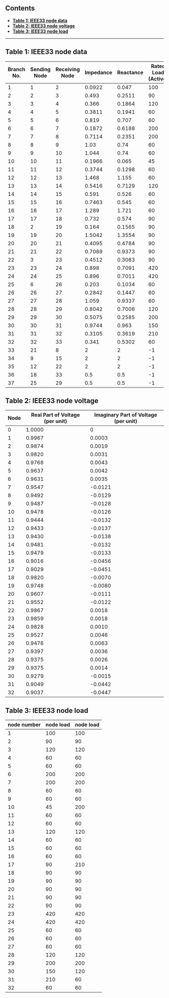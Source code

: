 ## Contents
- [**Table 1: IEEE33  node  data**](#Table-1)
- [**Table 2: IEEE33  node  voltage**](#Table-2)
- [**Table 3: IEEE33  node  load**](#Table-3)
  
------

##  <span id="Table-1">Table 1: IEEE33  node  data</span> 

| Branch No. | Sending Node |Receiving Node | Impedance   | Reactance	   | Rated Load (Active) | Rated Load (Reactive) |
| -------- | -------- | -------- | ------ | ------ | ---------------- | ---------------- |
| 1        | 1        | 2        | 0.0922 | 0.047  | 100              | 60               |
| 2        | 2        | 3        | 0.493  | 0.2511 | 90               | 40               |
| 3        | 3        | 4        | 0.366  | 0.1864 | 120              | 80               |
| 4        | 4        | 5        | 0.3811 | 0.1941 | 60               | 30               |
| 5        | 5        | 6        | 0.819  | 0.707  | 60               | 20               |
| 6        | 6        | 7        | 0.1872 | 0.6188 | 200              | 100              |
| 7        | 7        | 8        | 0.7114 | 0.2351 | 200              | 100              |
| 8        | 8        | 9        | 1.03   | 0.74   | 60               | 20               |
| 9        | 9        | 10       | 1.044  | 0.74   | 60               | 20               |
| 10       | 10       | 11       | 0.1966 | 0.065  | 45               | 30               |
| 11       | 11       | 12       | 0.3744 | 0.1298 | 60               | 35               |
| 12       | 12       | 13       | 1.468  | 1.155  | 60               | 35               |
| 13       | 13       | 14       | 0.5416 | 0.7129 | 120              | 80               |
| 14       | 14       | 15       | 0.591  | 0.526  | 60               | 10               |
| 15       | 15       | 16       | 0.7463 | 0.545  | 60               | 20               |
| 16       | 16       | 17       | 1.289  | 1.721  | 60               | 20               |
| 17       | 17       | 18       | 0.732  | 0.574  | 90               | 40               |
| 18       | 2        | 19       | 0.164  | 0.1565 | 90               | 40               |
| 19       | 19       | 20       | 1.5042 | 1.3554 | 90               | 40               |
| 20       | 20       | 21       | 0.4095 | 0.4784 | 90               | 40               |
| 21       | 21       | 22       | 0.7089 | 0.9373 | 90               | 40               |
| 22       | 3        | 23       | 0.4512 | 0.3083 | 90               | 50               |
| 23       | 23       | 24       | 0.898  | 0.7091 | 420              | 200              |
| 24       | 24       | 25       | 0.896  | 0.7011 | 420              | 200              |
| 25       | 6        | 26       | 0.203  | 0.1034 | 60               | 25               |
| 26       | 26       | 27       | 0.2842 | 0.1447 | 60               | 25               |
| 27       | 27       | 28       | 1.059  | 0.9337 | 60               | 20               |
| 28       | 28       | 29       | 0.8042 | 0.7006 | 120              | 70               |
| 29       | 29       | 30       | 0.5075 | 0.2585 | 200              | 600              |
| 30       | 30       | 31       | 0.9744 | 0.963  | 150              | 70               |
| 31       | 31       | 32       | 0.3105 | 0.3619 | 210              | 100              |
| 32       | 32       | 33       | 0.341  | 0.5302 | 60               | 40               |
| 33       | 21       | 8        | 2      | 2      | -1               | -1               |
| 34       | 9        | 15       | 2      | 2      | -1               | -1               |
| 35       | 12       | 22       | 2      | 2      | -1               | -1               |
| 36       | 18       | 33       | 0.5    | 0.5    | -1               | -1               |
| 37       | 25       | 29       | 0.5    | 0.5    | -1               | -1               |

##  <span id="Table-1">Table 2: IEEE33  node  voltage</span> 

| Node | Real Part of Voltage (per unit) | Imaginary Part of Voltage (per unit) |
| ---- | ------------------------------ | ------------------------------------ |
| 0    | 1.0000                         | 0                                    |
| 1    | 0.9967                         | 0.0003                               |
| 2    | 0.9874                         | 0.0019                               |
| 3    | 0.9820                         | 0.0031                               |
| 4    | 0.9768                         | 0.0043                               |
| 5    | 0.9637                         | 0.0042                               |
| 6    | 0.9631                         | 0.0035                               |
| 7    | 0.9547                         | -0.0121                              |
| 8    | 0.9492                         | -0.0129                              |
| 9    | 0.9487                         | -0.0128                              |
| 10   | 0.9478                         | -0.0126                              |
| 11   | 0.9444                         | -0.0132                              |
| 12   | 0.9433                         | -0.0137                              |
| 13   | 0.9430                         | -0.0138                              |
| 14   | 0.9481                         | -0.0132                              |
| 15   | 0.9479                         | -0.0133                              |
| 16   | 0.9016                         | -0.0456                              |
| 17   | 0.9029                         | -0.0451                              |
| 18   | 0.9820                         | -0.0070                              |
| 19   | 0.9748                         | -0.0080                              |
| 20   | 0.9607                         | -0.0111                              |
| 21   | 0.9552                         | -0.0122                              |
| 22   | 0.9867                         | 0.0018                               |
| 23   | 0.9859                         | 0.0018                               |
| 24   | 0.9828                         | 0.0010                               |
| 25   | 0.9527                         | 0.0046                               |
| 26   | 0.9476                         | 0.0063                               |
| 27   | 0.9397                         | 0.0036                               |
| 28   | 0.9375                         | 0.0026                               |
| 29   | 0.9375                         | 0.0014                               |
| 30   | 0.9279                         | -0.0015                              |
| 31   | 0.9049                         | -0.0442                              |
| 32   | 0.9037                         | -0.0447                              |

##  <span id="Table-1">Table 3: IEEE33  node  load</span> 

| node number | node load | node load |
|-------------|-----------|-----------|
| 1           | 100       | 100       |
| 2           | 90        | 90        |
| 3           | 120       | 120       |
| 4           | 60        | 60        |
| 5           | 60        | 60        |
| 6           | 200       | 200       |
| 7           | 200       | 200       |
| 8           | 60        | 60        |
| 9           | 60        | 60        |
| 10          | 45        | 200       |
| 11          | 60        | 60        |
| 12          | 60        | 60        |
| 13          | 120       | 120       |
| 14          | 60        | 60        |
| 15          | 60        | 60        |
| 16          | 60        | 60        |
| 17          | 90        | 210       |
| 18          | 90        | 90        |
| 19          | 90        | 90        |
| 20          | 90        | 90        |
| 21          | 90        | 90        |
| 22          | 90        | 90        |
| 23          | 420       | 420       |
| 24          | 420       | 420       |
| 25          | 60        | 60        |
| 26          | 60        | 60        |
| 27          | 60        | 60        |
| 28          | 120       | 120       |
| 29          | 200       | 200       |
| 30          | 150       | 120       |
| 31          | 210       | 60        |
| 32          | 60        | 60        |
